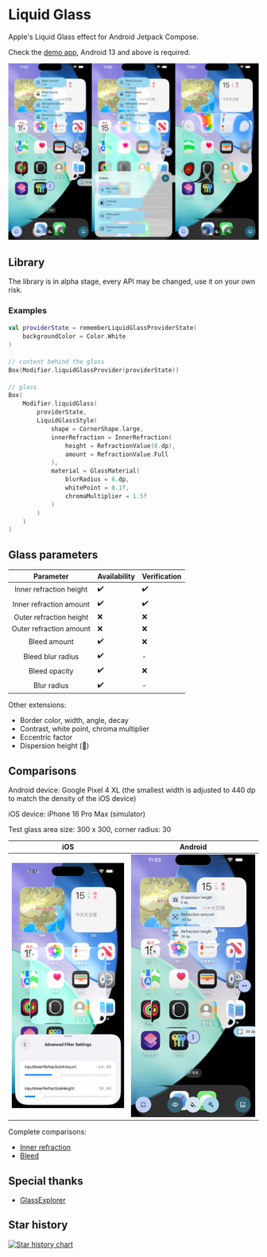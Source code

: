 # Liquid Glass

Apple's Liquid Glass effect for Android Jetpack Compose.

Check the [demo app](./app/release/app-release.apk), Android 13 and above is required.

![](./artworks/features.jpg)

## Library

The library is in alpha stage, every API may be changed, use it on your own risk.

### Examples

```kotlin
val providerState = rememberLiquidGlassProviderState(
    backgroundColor = Color.White
)

// content behind the glass
Box(Modifier.liquidGlassProvider(providerState))

// glass
Box(
    Modifier.liquidGlass(
        providerState,
        LiquidGlassStyle(
            shape = CornerShape.large,
            innerRefraction = InnerRefraction(
                height = RefractionValue(8.dp),
                amount = RefractionValue.Full
            ),
            material = GlassMaterial(
                blurRadius = 8.dp,
                whitePoint = 0.1f,
                chromaMultiplier = 1.5f
            )
        )
    )
)
```

## Glass parameters

|        Parameter        | Availability | Verification |
|:-----------------------:|--------------|--------------|
| Inner refraction height | ✔️           | ✔️           |
| Inner refraction amount | ✔️           | ✔️           |
| Outer refraction height | ❌            | ❌            |
| Outer refraction amount | ❌            | ❌            |
|      Bleed amount       | ✔️           | ❌            |
|    Bleed blur radius    | ✔️           | -            |
|      Bleed opacity      | ✔️           | ❌            |
|       Blur radius       | ✔️           | -            |

Other extensions:

- Border color, width, angle, decay
- Contrast, white point, chroma multiplier
- Eccentric factor
- Dispersion height (🚧)

## Comparisons

Android device: Google Pixel 4 XL (the smallest width is adjusted to 440 dp to match the density of the iOS device)

iOS device: iPhone 16 Pro Max (simulator)

Test glass area size: 300 x 300, corner radius: 30

|                        iOS                        |                        Android                        |
|:-------------------------------------------------:|:-----------------------------------------------------:|
| ![](./artworks/inner_refraction/ios/-60%2020.png) | ![](./artworks/inner_refraction/android/-60%2020.png) |

Complete comparisons:

- [Inner refraction](docs/Inner%20refraction%20comparisons.md)
- [Bleed](docs/Bleed%20comparisons.md)

## Special thanks

- [GlassExplorer](https://github.com/ktiays/GlassExplorer)

## Star history

[![Star history chart](https://api.star-history.com/svg?repos=Kyant0/AndroidLiquidGlass&type=Date)](https://www.star-history.com/#Kyant0/AndroidLiquidGlass&Date)
